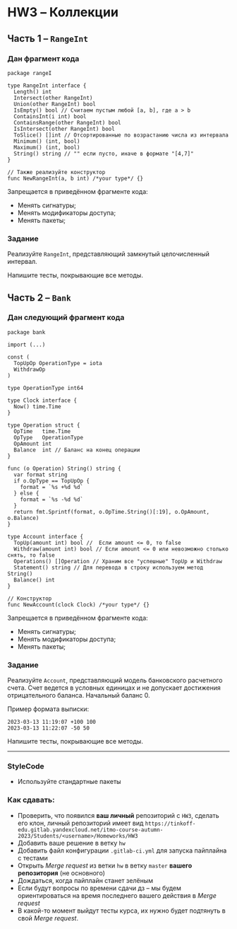 # HW3 &ndash; Коллекции

## Часть 1 &ndash; `RangeInt`

### Дан фрагмент кода

```golang
package rangeI

type RangeInt interface {
  Length() int
  Intersect(other RangeInt)
  Union(other RangeInt) bool
  IsEmpty() bool // Считаем пустым любой [a, b], где a > b
  ContainsInt(i int) bool
  ContainsRange(other RangeInt) bool
  IsIntersect(other RangeInt) bool
  ToSlice() []int // Отсортированные по возрастанию числа из интервала
  Minimum() (int, bool)
  Maximum() (int, bool)
  String() string // "" если пусто, иначе в формате "[4,7]"
}

// Также реализуйте конструктор
func NewRangeInt(a, b int) /*your type*/ {}
```

Запрещается в приведённом фрагменте кода:

* Менять сигнатуры;
* Менять модификаторы доступа;
* Менять пакеты;

### Задание

Реализуйте `RangeInt`, представляющий замкнутый целочисленный интервал.

Напишите тесты, покрывающие все методы.

## Часть 2 &ndash; `Bank`

### Дан следующий фрагмент кода

```golang
package bank

import (...)

const (
  TopUpOp OperationType = iota
  WithdrawOp
)

type OperationType int64

type Clock interface {
  Now() time.Time
}

type Operation struct {
  OpTime   time.Time
  OpType   OperationType
  OpAmount int
  Balance  int // Баланс на конец операции
}

func (o Operation) String() string {
  var format string
  if o.OpType == TopUpOp {
    format = `%s +%d %d`
  } else {
    format = `%s -%d %d`
  }
  return fmt.Sprintf(format, o.OpTime.String()[:19], o.OpAmount, o.Balance)
}

type Account interface {
  TopUp(amount int) bool //  Если amount <= 0, то false
  Withdraw(amount int) bool // Если amount <= 0 или невозможно столько снять, то false
  Operations() []Operation // Храним все "успешные" TopUp и Withdraw
  Statement() string // Для перевода в строку используем метод String()
  Balance() int
}

// Конструктор
func NewAccount(clock Clock) /*your type*/ {}
```

Запрещается в приведённом фрагменте кода:

* Менять сигнатуры;
* Менять модификаторы доступа;
* Менять пакеты;

### Задание

Реализуйте `Account`, представляющий модель банковского расчетного счета. Счет ведется в условных
единицах и не допускает достижения отрицательного баланса. Начальный баланс 0.

Пример формата выписки:

```text
2023-03-13 11:19:07 +100 100
2023-03-13 11:22:07 -50 50
```

Напишите тесты, покрывающие все методы.

---

### StyleCode

* Используйте стандартные пакеты

### Как сдавать:

* Проверить, что появился **ваш личный** репозиторий с `HW3`, сделать его клон,
личный репозиторий имеет вид `https://tinkoff-edu.gitlab.yandexcloud.net/itmo-course-autumn-2023/Students/<username>/Homeworks/HW3`
* Добавить ваше решение в ветку `hw`
* Добавить файл конфигурации `.gitlab-ci.yml` для запуска пайплайна с тестами
* Открыть _Merge request_ из ветки `hw` в ветку `master` **вашего репозитория** (не основного)
* Дождаться, когда пайплайн станет зелёным
* Если будут вопросы по времени сдачи дз &ndash; мы будем ориентироваться на время последнего вашего действия в _Merge request_
* В какой-то момент выйдут тесты курса, их нужно будет подтянуть в свой _Merge request_.